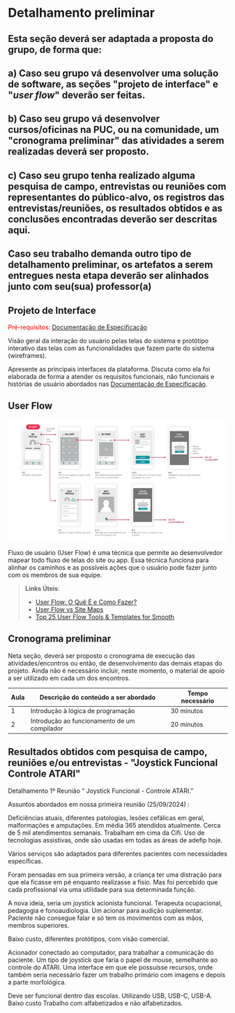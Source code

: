 # Detalhamento preliminar

## Esta seção deverá ser adaptada a proposta do grupo, de forma que:
## a) Caso seu grupo vá desenvolver uma solução de software, as seções "projeto de interface" e "_user flow_" deverão ser feitas.
## b) Caso seu grupo vá desenvolver cursos/oficinas na PUC, ou na comunidade, um "cronograma preliminar" das atividades a serem realizadas deverá ser proposto.
## c) Caso seu grupo tenha realizado alguma pesquisa de campo, entrevistas ou reuniões com representantes do público-alvo, os registros das entrevistas/reuniões, os resultados obtidos e as conclusões encontradas deverão ser descritas aqui.
## Caso seu trabalho demanda outro tipo de detalhamento preliminar, os artefatos a serem entregues nesta etapa deverão ser alinhados junto com seu(sua) professor(a)

## Projeto de Interface

<span style="color:red">Pré-requisitos: <a href="2-Especificação do Projeto.md"> Documentação de Especificação</a></span>

Visão geral da interação do usuário pelas telas do sistema e protótipo interativo das telas com as funcionalidades que fazem parte do sistema (wireframes).

Apresente as principais interfaces da plataforma. Discuta como ela foi elaborada de forma a atender os requisitos funcionais, não funcionais e histórias de usuário abordados nas <a href="2-Especificação do Projeto.md"> Documentação de Especificação</a>.

## User Flow

![Exemplo de UserFlow](img/userflow.jpg)

Fluxo de usuário (User Flow) é uma técnica que permite ao desenvolvedor mapear todo fluxo de telas do site ou app. Essa técnica funciona para alinhar os caminhos e as possíveis ações que o usuário pode fazer junto com os membros de sua equipe.

> **Links Úteis**:
> - [User Flow: O Quê É e Como Fazer?](https://medium.com/7bits/fluxo-de-usu%C3%A1rio-user-flow-o-que-%C3%A9-como-fazer-79d965872534)
> - [User Flow vs Site Maps](http://designr.com.br/sitemap-e-user-flow-quais-as-diferencas-e-quando-usar-cada-um/)
> - [Top 25 User Flow Tools & Templates for Smooth](https://www.mockplus.com/blog/post/user-flow-tools)

## Cronograma preliminar

Neta seção, deverá ser proposto o cronograma de execução das atividades/encontros ou então, de desenvolvimento das demais etapas do projeto.
Ainda não é necessário incluir, neste momento, o material de apoio a ser utilizado em cada um dos encontros.

|Aula   | Descrição do conteúdo a ser abordado  | Tempo necessário |
|------|-----------------------------------------|----|
|1| Introdução à lógica de programação | 30 minutos | 
|2| Introdução ao funcionamento de um compilador   | 20 minutos |

## Resultados obtidos com pesquisa de campo, reuniões e/ou entrevistas  - "Joystick Funcional  Controle ATARI"

Detalhamento 1º Reunião “ Joystick Funcional - Controle ATARI.” 

Assuntos abordados em nossa primeira reunião (25/09/2024)  : 

Deficiências atuais, diferentes patologias, lesões cefálicas em geral, malformações e amputações. Em média 365 atendidos atualmente. Cerca de 5 mil atendimentos semanais. Trabalham em cima da Cifi. Uso de tecnologias assistivas, onde são usadas em todas as áreas de adefip hoje. 

Vários serviços são adaptados para diferentes pacientes com necessidades específicas. 

Foram pensadas em sua primeira versão, a criança ter uma distração para que ela ficasse em pé enquanto realizasse a fisio. Mas foi percebido que cada profissional via uma utilidade para sua determinada função. 

A nova ideia, seria um joystick acionista funcional. Terapeuta ocupacional, pedagogia e fonoaudiologia. Um acionar para audição suplementar. Paciente não consegue falar e só tem os movimentos com as mãos, membros superiores.

Baixo custo, diferentes protótipos, com visão comercial. 

Acionador conectado ao computador, para trabalhar a comunicação do paciente. Um tipo de joystick que faria o papel de mouse, semelhante ao controle do ATARI. Uma interface em que ele possuísse recursos, onde também seria necessário fazer um trabalho primário com imagens e depois a parte morfológica. 

Deve ser funcional dentro das escolas. Utilizando USB, USB-C, USB-A. Baixo custo Trabalho com alfabetizados e não alfabetizados.

